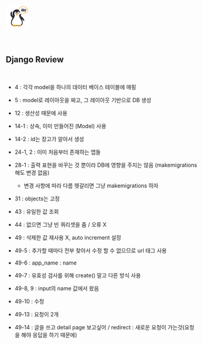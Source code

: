 ## ![펭귄](template_view_routing.assets/펭귄.png)

<br>

## Django Review

<br>

* 4 : 각각 model을 하나의 데이터 베이스 테이블에 매핑
* 5 : model로 레이아웃을 짜고, 그 레이아웃 기반으로 DB 생성
* 12 : 생산성 때문에 사용
* 14-1 : 상속, 이미  만들어진 (Model) 사용
* 14-2 : id는 장고가 알아서 생성
* 24-1, 2 : 이미 처음부터 존재하는 앱들
* 28-1 : 출력 표현을 바꾸는 것 뿐이라 DB에 영향을 주지는 않음 (makemigrations 해도 변경 없음)
  * 변경 사항에 따라 다름 헷갈리면 그냥 makemigrations 하자
* 31 : objects는 고정
* 43 : 유일한 값 조회
* 44 : 없으면 그냥 빈 쿼리셋을 줌 / 오류 X
* 49 : 삭제한 값 재사용 X, auto increment 설정
* 49-5 : 추가할 때마다 전부 찾아서 수정 할 수 없으므로 url 태그 사용
* 49-6 : app_name : name

* 49-7 : 유효성 검사를 위해 create() 말고 다른 방식 사용
* 49-8, 9 : input의 name 값에서 왔음
* 49-10 : 수정
* 49-13 : 요청이 2개
* 49-14 : 글을 쓰고 detail page 보고싶어 / redirect : 새로운 요청이 가는것(요청을 해야 응답을 하기 때문에)
